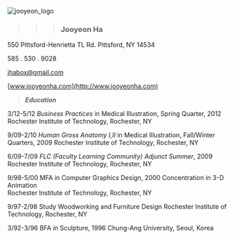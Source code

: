 ![jooyeon_logo](http://www.jooyeonha.com/wp-content/uploads/2017/04/jha_logoonly.png)
>>> ### Jooyeon Ha

550 Pittsford-Henrietta TL Rd.
Pittsford, NY 14534

585 . 530 . 9028

<jhabox@gmail.com>

 [www.jooyeonha.com](http://www.jooyeonha.com)
 >
 >**_Education_**
 >
 3/12-5/12		_Business Practices_ in Medical Illustration, Spring Quarter, 2012
				Rochester Institute of Technology, Rochester, NY
			
9/09-2/10		_Human Gross Anatomy I,II_ in Medical Illustration, Fall/Winter Quarters, 2009
				Rochester Institute of Technology, Rochester, NY
			
6/09-7/09		_FLC (Faculty Learning Community) Adjunct Summer_, 2009
				Rochester Institute of Technology, Rochester, NY

9/98-5/00		MFA in Computer Graphics Design, 2000 
				Concentration in 3-D Animation	 
				Rochester Institute of Technology, Rochester, NY

9/97-2/98		Study Woodworking and Furniture Design
				Rochester Institute of Technology, Rochester, NY
			
3/92-3/96		BFA in Sculpture, 1996
				Chung-Ang University, Seoul, Korea	

